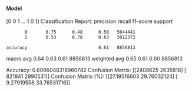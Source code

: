 #### Model
[0 0 1 ... 1 0 1]
Classification Report:
              precision    recall  f1-score   support

           0       0.75      0.48      0.58   5044441
           1       0.53      0.78      0.63   3812372

    accuracy                           0.61   8856813
   macro avg       0.64      0.63      0.61   8856813
weighted avg       0.65      0.61      0.60   8856813

Accuracy: 0.6096048318960782
Confusion Matrix:
[[2408625 2635816]
 [ 821841 2990531]]
Confusion Matrix (%):
[[27.19516603 29.76032124]
 [ 9.27919558 33.76531716]]
